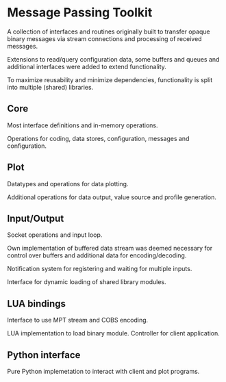 # Message Passing Toolkit

A collection of interfaces and routines originally built
to transfer opaque binary messages via stream connections
and processing of received messages.

Extensions to read/query configuration data,
some buffers and queues and additional interfaces
were added to extend functionality.

To maximize reusability and minimize dependencies, functionality
is split into multiple (shared) libraries.

## Core
Most interface definitions and in-memory operations.

Operations for coding, data stores, configuration, messages and configuration.

## Plot
Datatypes and operations for data plotting.

Additional operations for data output, value source and profile generation.

## Input/Output
Socket operations and input loop.

Own implementation of buffered data stream was deemed necessary
for control over buffers and additional data for encoding/decoding.

Notification system for registering and waiting for multiple inputs.

Interface for dynamic loading of shared library modules.

## LUA bindings
Interface to use MPT stream and COBS encoding.

LUA implementation to load binary module.
Controller for client application.

## Python interface
Pure Python implemetation to interact with client and plot programs.
